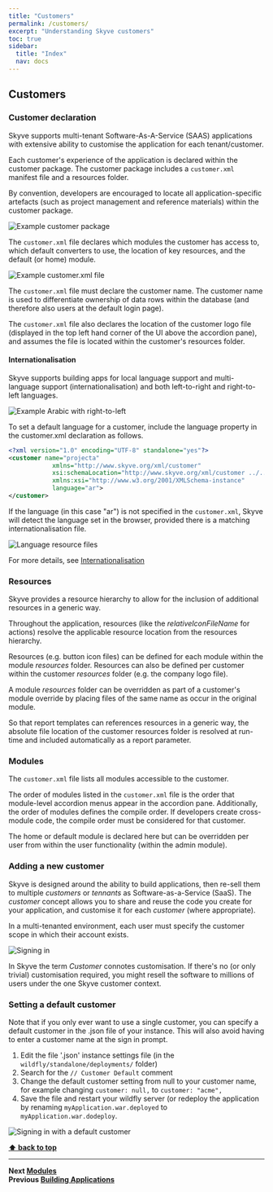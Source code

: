 ```yaml
---
title: "Customers"
permalink: /customers/
excerpt: "Understanding Skyve customers"
toc: true
sidebar:
  title: "Index"
  nav: docs
---
```

## Customers

### Customer declaration
Skyve supports multi-tenant Software-As-A-Service (SAAS) applications
with extensive ability to customise the application for each
tenant/customer.

Each customer's experience of the application is declared within the
customer package. The customer package includes a `customer.xml`
manifest file and a resources folder.

By convention, developers are encouraged to locate all
application-specific artefacts (such as project management and reference
materials) within the customer package.

![Example customer package](../assets/images/customers/image37.png "Example customer package")

The `customer.xml` file declares which modules the customer has access
to, which default converters to use, the location of key resources, and
the default (or home) module.

![Example customer.xml file](../assets/images/customers/image38.png "Example customer.xml file")

The `customer.xml` file must declare the customer name. The customer
name is used to differentiate ownership of data rows within the database
(and therefore also users at the default login page).

The `customer.xml` file also declares the location of the customer logo
file (displayed in the top left hand corner of the UI above the
accordion pane), and assumes the file is located within the customer's
resources folder.

#### Internationalisation
Skyve supports building apps for local language support and multi-language support (internationalisation) and both left-to-right and right-to-left languages.

![Example Arabic with right-to-left](../assets/images/customers/arabic-detail.png "Example Arabic view with right-to-left")

To set a default language for a customer, include the language property in the customer.xml declaration as follows. 

```xml
<?xml version="1.0" encoding="UTF-8" standalone="yes"?>
<customer name="projecta"
            xmlns="http://www.skyve.org/xml/customer"
            xsi:schemaLocation="http://www.skyve.org/xml/customer ../../schemas/customer.xsd"
            xmlns:xsi="http://www.w3.org/2001/XMLSchema-instance"
            language="ar">
</customer>
```

If the language (in this case "ar") is not specified in the `customer.xml`, Skyve will detect the language set in the browser, provided there is a matching internationalisation file.

![Language resource files](../assets/images/customers/image38-1.png "Language resource files")

For more details, see [Internationalisation](./../_pages/internationalisation.md)

### Resources

Skyve provides a resource hierarchy to allow for the inclusion of
additional resources in a generic way.

Throughout the application, resources (like the *relativeIconFileName*
for actions) resolve the applicable resource location from the resources
hierarchy.

Resources (e.g. button icon files) can be defined for each module within
the module *resources* folder. Resources can also be defined per
customer within the customer *resources* folder (e.g. the company logo
file).

A module *resources* folder can be overridden as part of a customer's
module override by placing files of the same name as occur in the
original module.

So that report templates can references resources in a generic way, the
absolute file location of the customer resources folder is resolved at
run-time and included automatically as a report parameter.

### Modules

The `customer.xml` file lists all modules accessible to the customer.

The order of modules listed in the `customer.xml` file is the order that
module-level accordion menus appear in the accordion pane. Additionally,
the order of modules defines the compile order. If developers create
cross-module code, the compile order must be considered for that
customer.

The home or default module is declared here but can be overridden per
user from within the user functionality (within the admin module).

### Adding a new customer

Skyve is designed around the ability to build applications, then re-sell them to multiple _customers_ or _tennants_ as Software-as-a-Service (SaaS). 
The _customer_ concept allows you to share and reuse the code you create for your application, 
and customise it for each _customer_ (where appropriate).

In a multi-tenanted environment, each user must specify the customer scope in which their account exists.

![Signing in](../assets/images/customers/skyve_customer_sign_in.png "Signing in")

In Skyve the term _Customer_ connotes customisation. If there's no (or only trivial) customisation required,
 you might resell the software to millions of users under the one Skyve customer context.

### Setting a default customer

Note that if you only ever want to use a single customer, you can specify a default customer in the .json file of your instance. This will also avoid having to enter a customer name at the sign in prompt.

1. Edit the file '.json' instance settings file (in the `wildfly/standalone/deployments/` folder)
2. Search for the ```// Customer Default``` comment
3. Change the default customer setting from null to your customer name, for example changing ```customer: null,``` to ```customer: "acme",```
4. Save the file and restart your wildfly server (or redeploy the application by renaming ```myApplication.war.deployed``` to ```myApplication.war.dodeploy```.

![Signing in with a default customer](../assets/images/customers/skyve_default_customer_sign_in.png "Signing in with a default customer")

**[⬆ back to top](#contents)**

---
**Next [Modules](./../_pages/modules.md)**  
**Previous [Building Applications](./../_pages/building-applications.md)**
